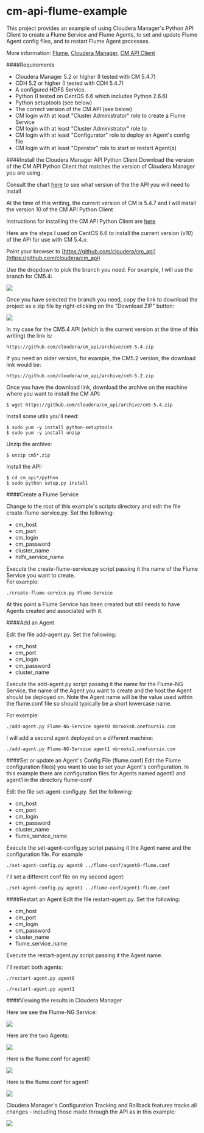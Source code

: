 cm-api-flume-example
====================

This project provides an example of using Cloudera Manager's Python API Client to create a Flume Service and Flume Agents, to set and update Flume Agent config files, and to restart Flume Agent processes.

More information:  [Flume](http://archive.cloudera.com/cdh5/cdh/5/flume-ng/FlumeUserGuide.html),  [Cloudera Manager](http://www.cloudera.com/content/cloudera/en/products-and-services/cloudera-enterprise/cloudera-manager.html), [CM API Client](http://cloudera.github.io/cm_api/)




####Requirements
- Cloudera Manager 5.2 or higher (I tested with CM 5.4.7)  
- CDH 5.2 or higher (I tested with CDH 5.4.7)
- A configured HDFS Service.
- Python (I tested on CentOS 6.6 which includes Python 2.6.6)
- Python setuptools (see below)
- The correct version of the CM API (see below)
- CM login with at least "Cluster Administrator" role to create a Flume Service
- CM login with at least "Cluster Administrator" role to 
- CM login with at least "Configurator" role to deploy an Agent's config file
- CM login with at least "Operator" role to start or restart Agent(s)


####Install the Cloudera Manager API Python Client
Download the version of the CM API Python Client that matches the version of Cloudera Manager you are using.

Consult the chart [here](http://cloudera.github.io/cm_api/docs/releases/) to see what version of the the API you will need to install

At the time of this writing, the current version of CM is 5.4.7 and I will install the version 10 of the CM API Python Client

Instructions for installing the CM API Python Client are [here](http://cloudera.github.io/cm_api/docs/python-client/) 

Here are the steps I used on CentOS 6.6 to install the current version (v10) of the API for use with CM 5.4.x:

Point your browser to [https://github.com/cloudera/cm_api](https://github.com/cloudera/cm_api)

Use the dropdown to pick the branch you need. For example, I will use the branch for CM5.4:

![](images/github.jpg)

Once you have selected the branch you need, copy the link to download the project as a zip file by right-clicking on the "Download ZIP" button:

![](images/github-2.jpg)

In my case for the CM5.4 API (which is the current version at the time of this writing) the link is: 

	https://github.com/cloudera/cm_api/archive/cm5-5.4.zip

If you need an older version, for example, the CM5.2 version, the download link would be:

	https://github.com/cloudera/cm_api/archive/cm5-5.2.zip

Once you have the download link, download the archive on the machine where you want to install the CM API:

	$ wget https://github.com/cloudera/cm_api/archive/cm5-5.4.zip


Install some utils you'll need: 

    $ sudo yum -y install python-setuptools
    $ sudo yum -y install unzip


Unzip the archive:

	$ unzip cm5*.zip

Install the API:

	$ cd cm_api*/python
	$ sudo python setup.py install



####Create a Flume Service

Change to the root of this example's scripts directory and edit the file create-flume-service.py.  Set the following:
- cm_host
- cm_port
- cm_login
- cm_password
- cluster_name
- hdfs_service_name

Execute the create-flume-service.py script passing it the name of the Flume Service you want to create.  
For example:

    ./create-flume-service.py Flume-Service

At this point a Flume Service has been created but still needs to have Agents created and associated with it.
  

####Add an Agent

Edit the file add-agent.py.  Set the following:
- cm_host
- cm_port
- cm_login
- cm_password
- cluster_name

Execute the add-agent.py script passing it the name for the Flume-NG Service, the name of the Agent you want to create and the host the Agent should be deployed on. Note the Agent name will be the value used within the flume.conf file so should typically be a short lowercase name. 

For example:

    ./add-agent.py Flume-NG-Service agent0 mbrooks0.onefoursix.com

I will add a second agent deployed on a different machine:

    ./add-agent.py Flume-NG-Service agent1 mbrooks1.onefoursix.com
    
    
####Set or update an Agent's Config File (flume.conf)
Edit the Flume configuration file(s) you want to use to set your Agent's configuration.
In this example there are configuration files for Agents named agent0 and agent1 in the directory flume-conf

Edit the file set-agent-config.py.  Set the following:
- cm_host
- cm_port
- cm_login
- cm_password
- cluster_name
- flume_service_name

Execute the set-agent-config.py script passing it the Agent name and the configuration file.  For example

    ./set-agent-config.py agent0 ../flume-conf/agent0-flume.conf
    
I'll set a different conf file on my second agent:    
    
    ./set-agent-config.py agent1 ../flume-conf/agent1-flume.conf
    
        
####Restart an Agent
Edit the file restart-agent.py.  Set the following:
- cm_host
- cm_port
- cm_login
- cm_password
- cluster_name
- flume_service_name

Execute the restart-agent.py script passing it the Agent name.  

I'll restart both agents:

    ./restart-agent.py agent0
    
    ./restart-agent.py agent1


####Viewing the results in Cloudera Manager

Here we see the Flume-NG Service:

![](images/cm-1.jpg)


Here are the two Agents:

![](images/cm-2.jpg)


Here is the flume.conf for agent0

![](images/cm-3.jpg)


Here is the flume.conf for agent1

![](images/cm-4.jpg)



Cloudera Manager's Configuration Tracking and Rollback features tracks all changes - including those made through the API as in this example:

![](images/cm-5.jpg)



